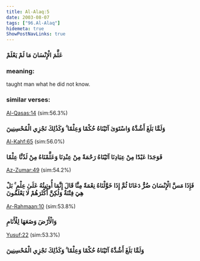 ```yaml
---
title: Al-Alaq:5
date: 2003-08-07
tags: ["96.Al-Alaq"]
hidemeta: true 
ShowPostNavLinks: true 
---
```

### عَلَّمَ الْإِنْسَانَ مَا لَمْ يَعْلَمْ
### meaning: 
taught man what he did not know.
### similar verses: 

[Al-Qasas:14](/28/14) (sim:56.3%)

### وَلَمَّا بَلَغَ أَشُدَّهُ وَاسْتَوَىٰ آتَيْنَاهُ حُكْمًا وَعِلْمًا ۚ وَكَذَٰلِكَ نَجْزِي الْمُحْسِنِينَ

[Al-Kahf:65](/18/65) (sim:56.0%)

### فَوَجَدَا عَبْدًا مِنْ عِبَادِنَا آتَيْنَاهُ رَحْمَةً مِنْ عِنْدِنَا وَعَلَّمْنَاهُ مِنْ لَدُنَّا عِلْمًا

[Az-Zumar:49](/39/49) (sim:54.2%)

### فَإِذَا مَسَّ الْإِنْسَانَ ضُرٌّ دَعَانَا ثُمَّ إِذَا خَوَّلْنَاهُ نِعْمَةً مِنَّا قَالَ إِنَّمَا أُوتِيتُهُ عَلَىٰ عِلْمٍ ۚ بَلْ هِيَ فِتْنَةٌ وَلَٰكِنَّ أَكْثَرَهُمْ لَا يَعْلَمُونَ

[Ar-Rahmaan:10](/55/10) (sim:53.8%)

### وَالْأَرْضَ وَضَعَهَا لِلْأَنَامِ

[Yusuf:22](/12/22) (sim:53.3%)

### وَلَمَّا بَلَغَ أَشُدَّهُ آتَيْنَاهُ حُكْمًا وَعِلْمًا ۚ وَكَذَٰلِكَ نَجْزِي الْمُحْسِنِينَ
